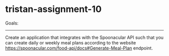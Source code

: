 # tristan-assignment-10
 Goals:
 *****
Create an application that integrates with the Spoonacular API such that you can create daily or weekly meal plans according to the website https://spoonacular.com/food-api/docs#Generate-Meal-Plan endpoint.
 
